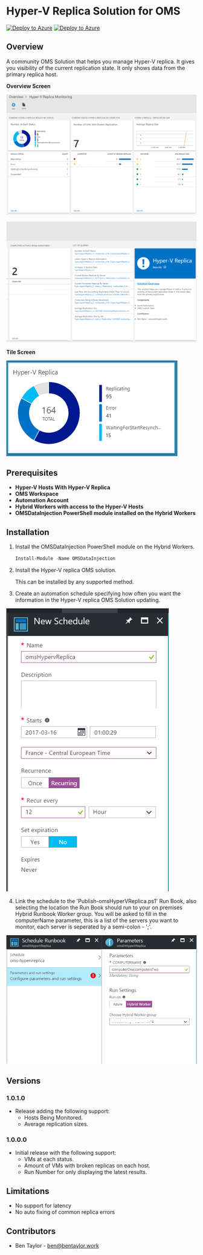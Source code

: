 # Hyper-V Replica Solution for OMS

[![Deploy to Azure](http://azuredeploy.net/deploybutton.png)](https://portal.azure.com/#create/Microsoft.Template/uri/https%3A%2F%2Fraw.githubusercontent.com%2FAzure%2Fazure-quickstart-templates%2Fmaster%2Foms-hyperv-replica-solution%2Fazuredeploy.json) 
[![Deploy to Azure](http://armviz.io/visualizebutton.png)](http://armviz.io/#/?load=https%3A%2F%2Fraw.githubusercontent.com%2FAzure%2Fazure-quickstart-templates%2Fmaster%2Foms-hyperv-replica-solution%2Fazuredeploy.json) 

## Overview

A community OMS Solution that helps you manage Hyper-V replica. It gives you visibility of the current replication state. It only shows data from the primary replica host.

**Overview Screen**

![Hyper-V Replica OMS Solution](images/hypervReplicaOMSOverview01.PNG "Hyper-V Replica OMS Solution Overview")

![Hyper-V Replica OMS Solution](images/hypervReplicaOMSOverview02.PNG "Hyper-V Replica OMS Solution Overview")

**Tile Screen**

![Hyper-V Replica OMS Solution](images/hypervReplicaOMSTile.png "Hyper-V Replica OMS Solution Tile")

## Prerequisites

- **Hyper-V Hosts With Hyper-V Replica**
- **OMS Workspace**
- **Automation Account**
- **Hybrid Workers with access to the Hyper-V Hosts**
- **OMSDataInjection PowerShell module installed on the Hybrid Workers**

## Installation

1) Install the OMSDataInjection PowerShell module on the Hybrid Workers.

	```powershell
	Install-Module -Name OMSDataInjection
	```
2) Install the Hyper-V replica OMS solution. 
	 
	This can be installed by any supported method.

3) Create an automation schedule specifying how often you want the information in the Hyper-V replica OMS Solution updating.

![Hyper-V Replica OMS Solution](images/hypervReplicaOMSSchedule.png "Azure Automation Schedule")

4) Link the schedule to the 'Publish-omsHyperVReplica.ps1' Run Book, also selecting the location the Run Book should run to your on premises Hybrid Runbook Worker group. You will be asked to fill in the computerName parameter, this is a list of the servers you want to monitor, each server is seperated by a semi-colon - ';'.

![Hyper-V Replica OMS Solution](images/hypervReplicaOMSLinkSchedule.png "Azure Automation Linking Schedule")

## Versions

### 1.0.1.0
* Release adding the following support:
    * Hosts Being Monitored.
    * Average replication sizes.

### 1.0.0.0
* Initial release with the following support:
    * VMs at each status.
    * Amount of VMs with broken replicas on each host.
    * Run Number for only displaying the latest results.

## Limitations
* No support for latency
* No auto fixing of common replica errors

## Contributors
- Ben Taylor - ben@bentaylor.work